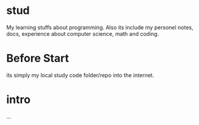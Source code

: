 # stud

My learning stuffs about programming. Also its include my personel notes, docs, experience about computer science, math and coding.

# Before Start

its simply my local study code folder/repo into the internet.

# intro

...

